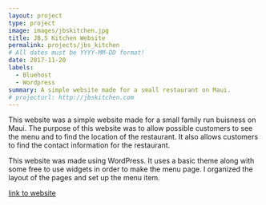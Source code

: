 ```yaml
---
layout: project
type: project
image: images/jbskitchen.jpg
title: JB,S Kitchen Website
permalink: projects/jbs_kitchen
# All dates must be YYYY-MM-DD format!
date: 2017-11-20
labels:
  - Bluehost
  - Wordpress 
summary: A simple website made for a small restaurant on Maui.
# projecturl: http://jbskitchen.com
---
```


This website was a simple website made for a small family run buisness on Maui. The purpose of this website was to allow possible customers to see the menu and to find the location of the restaurant. It also allows customers to find the contact information for the restaurant.

This website was made using WordPress. It uses a basic theme along with some free to use widgets in order to make the menu page. I organized the layout of the pages and set up the menu item.
 
[link to website](http://jbskitchen.com)

